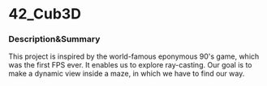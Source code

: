 # 42_Cub3D
### Description&Summary

This project is inspired by the world-famous eponymous 90's game, which was the first FPS ever. It enables us to explore ray-casting.
Our goal is to make a dynamic view inside a maze, in which we have to find our way.
